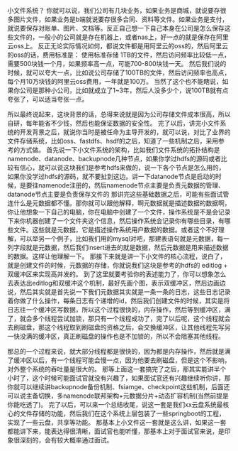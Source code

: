 

小文件系统？ 
你就可以说，我们公司有几块业务，如果业务是商城，就说要存很多图片文件，如果业务是b端就说要存很多合同、资料等文件。如果业务是支付，就说要保存对账单、图片、文档等。反正自己想一下自己本身在公司是怎么保存这些文件的，一般小的公司就是存在机器上，或者nas上，好一点的就是保存在阿里云oss上。
反正无论实际情况如何，都说文件都是用阿里云的oss的，然后阿里云的oss的话，费用标准是：
使用标准存储 1TB的文件，然后访问频率比较低一点，需要500块钱一个月，如果频率高一点，可能700-800块钱一天。
然后我们说的时候，就可以夸大一点，比如说公司存储了100TB的文件，然后访问频率也高点，每个月10万块钱的阿里云oss费用，一年就是100万。 当然了这个也不能瞎说，如果你公司是那种小公司，比如就成立了1~3年，然后人没多少个，说100TB就有点夸张了，可以适当夸张一点。 

所以最终说起来，这块背景的话，总得来说就是因为公司存储文件成本很高，所以自研，每年能省不少钱，然后也能保证数据的安全性。
完了以后，讲完小文件系统的开发背景之后，就说你当时是被任命为主导开发的，就可以说，对比了业界的文件存储系统，比如oss、fastdfs、hsdf的之后，知道了一些机制之后，采用参考的方式做。
首先说一下小文件系统的架构，比如我们文件系统的拓扑结构是 namenode、datanode、backupnode几种节点，如果你学过hdfs的源码或者比较有信心，就可以说这块我们是参考hdfs来做的，说一下各个节点是怎么用的，如果你没学过hdfs的源码，就不要扯到这边。讲一下datanode节点是启动的时候，是要往namenode注册的，然后namenode节点主要是负责元数据的管理、datanode节点主要是负责保存文件的
那讲完这些基础数据之后，可能有些面试管连什么是元数据都不懂。那你就可以跟他解释，啊元数据就是描述数据的数据啊，你让他想象一下自己的电脑，你在电脑中创建了一个文件，操作系统是不是会记录下来你机器创建了一个文件夹这个信息，然后操作系统会记录你有哪些目录，有哪些文件。这些就是元数据，它是描述操作系统用户数据的数据。或者这个不好理解，可以举另一个例子，比如我们用的mysql对吧，那建表语句就是元数据，每一列字段就是元数据，然后我们insert进去的就是数据，然后元数据是用来描述数据的数据。这样让他理解一下。
那接下来就是讲一下小文件的核心流程，说白了，就是创建文件的时候，元数据的存储，你就说我们这块是参考的hdfs的 editlog + 双缓冲区来实现高并发的。
到了这里就要考验你的表述能力了，你可以想象怎么去表达出editlog和双缓冲这个机制，最好先画个图，表示双缓冲区，然后边画边说，然后其实就是首先说一下我们元数据其实就是一条一条的日志，这些日志记录着你做了什么操作，每条日志有个递增的id，然后我们创建文件的时候，其实是将日志往一个缓冲区写数据，所以这个过程很快的，内存操作，然后等到缓冲区，满了，就会多个线程尝试加锁，那只有一个线程成功了，完了以后呢，这个线程就会去刷磁盘，那这个线程取到刷磁盘的资格之后，会交换缓冲区，让其他线程先写另一快没满的缓冲区，真正刷磁盘的操作也是不加锁的，所以不会阻塞其他线程。 



那总的一个过程来说，就大部分线程都是很快的，因为都是内存操作，然后就是满了缓冲区以后，有一个线程可能会慢一点，因为他要去刷磁盘，但是这个不影响，对外整个系统的吞吐量是很大的。
那等上面这一套搞完了之后，那其实能讲半个小时了，这个时候可能面试官就没有兴趣了，如果面试官还有兴趣继续听你讲，那你就可以继续讲backupnode备份机制、fsiamge、checkpoint这些机制，后面还可以说主备切换，多namenode联邦架构+元数据分片+动态扩容机制(当然前提是你能吃透了)。 
完了以后，可以来一个总结收尾，说这一套是我们xx云盘系统最核心的文件存储的功能，然后我们在这个系统上层包装了一些springboot的工程，实现了一些云盘，共享等功能。
那基本上小文件这一套就是这么讲，如果这一套都能讲下来，能表达得很清晰，面试官也能听懂，那基本上对于面试官来说，是印象很深刻的，会有较大概率通过面试。